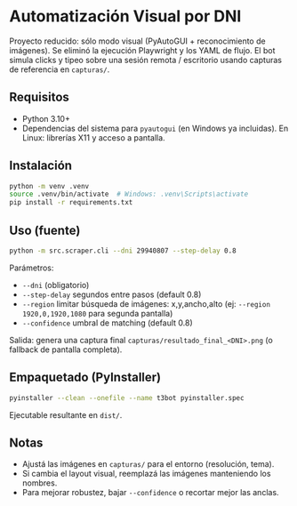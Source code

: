# Automatización Visual por DNI

Proyecto reducido: sólo modo visual (PyAutoGUI + reconocimiento de imágenes). Se eliminó la ejecución Playwright y los YAML de flujo. El bot simula clicks y tipeo sobre una sesión remota / escritorio usando capturas de referencia en `capturas/`.

## Requisitos
* Python 3.10+
* Dependencias del sistema para `pyautogui` (en Windows ya incluidas). En Linux: librerías X11 y acceso a pantalla.

## Instalación
```bash
python -m venv .venv
source .venv/bin/activate  # Windows: .venv\Scripts\activate
pip install -r requirements.txt
```

## Uso (fuente)
```bash
python -m src.scraper.cli --dni 29940807 --step-delay 0.8
```
Parámetros:
* `--dni` (obligatorio)
* `--step-delay` segundos entre pasos (default 0.8)
* `--region` limitar búsqueda de imágenes: x,y,ancho,alto (ej: `--region 1920,0,1920,1080` para segunda pantalla)
* `--confidence` umbral de matching (default 0.8)

Salida: genera una captura final `capturas/resultado_final_<DNI>.png` (o fallback de pantalla completa).

## Empaquetado (PyInstaller)
```bash
pyinstaller --clean --onefile --name t3bot pyinstaller.spec
```
Ejecutable resultante en `dist/`.

## Notas
* Ajustá las imágenes en `capturas/` para el entorno (resolución, tema).
* Si cambia el layout visual, reemplazá las imágenes manteniendo los nombres.
* Para mejorar robustez, bajar `--confidence` o recortar mejor las anclas.
